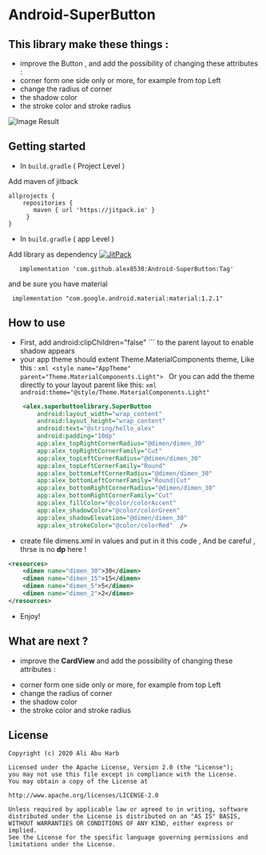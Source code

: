 # Android-SuperButton

## This library make these things : 

- improve the Button , and add the possibility of changing these attributes :
- corner form one side only or more, for example from top Left
- change the radius of corner
- the shadow color
- the stroke color and stroke radius

![Image Result](https://i.ibb.co/W21YsKS/Screenshot-2020-10-16-022754.png)
 

## Getting started
* In ``` build.gradle ``` (  Project Level  )

Add maven of jitback

 ```
allprojects { 
     repositories { 
        maven { url 'https://jitpack.io' }
      }
 }   
```
* In ``` build.gradle ``` (  app Level  )

Add library as dependency [![JitPack](https://jitpack.io/v/alex8530/Android-SuperButton.svg)](https://jitpack.io/#alex8530/Android-SuperButton/Tag)
```
   implementation 'com.github.alex8530:Android-SuperButton:Tag'
```
and be sure you have material
```
 implementation "com.google.android.material:material:1.2.1"
```
   

## How to use

* First, add   android:clipChildren="false" ``` to the parent layout to enable shadow appears 
* your app theme should extent Theme.MaterialComponents theme, Like this :  ```xml <style name="AppTheme" parent="Theme.MaterialComponents.Light"> ``` Or you can add the theme directly to your layout parent like this:   ```xml android:theme="@style/Theme.MaterialComponents.Light" ```

```xml
    <alex.superbuttonlibrary.SuperButton
        android:layout_width="wrap_content"
        android:layout_height="wrap_content"
        android:text="@string/hello_alex"
        android:padding="10dp"
        app:alex_topRightCornerRadius="@dimen/dimen_30"
        app:alex_topRightCornerFamily="Cut"
        app:alex_topLeftCornerRadius="@dimen/dimen_30"
        app:alex_topLeftCornerFamily="Round"
        app:alex_bottomLeftCornerRadius="@dimen/dimen_30"
        app:alex_bottomLeftCornerFamily="Round|Cut"
        app:alex_bottomRightCornerRadius="@dimen/dimen_30"
        app:alex_bottomRightCornerFamily="Cut"
        app:alex_fillColor="@color/colorAccent"
        app:alex_shadowColor="@color/colorGreen"
        app:alex_shadowElevation="@dimen/dimen_30"
        app:alex_strokeColor="@color/colorRed"  />
```
* create file dimens.xml in values and put in it this code , And be careful , thrse is no <b>dp</b> here !
```xml  
<resources>
    <dimen name="dimen_30">30</dimen>
    <dimen name="dimen_15">15</dimen>
    <dimen name="dimen_5">5</dimen>
    <dimen name="dimen_2">2</dimen>
</resources>
```
  * Enjoy!


## What are next ?
* improve the  <b>CardView</b> and add the possibility of changing these attributes :  
 - corner form one side only or more, for example from top Left
 - change the radius of corner
 - the shadow color
 - the stroke color and stroke radius  
  
## License

```
Copyright (c) 2020 Ali Abu Harb

Licensed under the Apache License, Version 2.0 (the "License");
you may not use this file except in compliance with the License.
You may obtain a copy of the License at

http://www.apache.org/licenses/LICENSE-2.0

Unless required by applicable law or agreed to in writing, software
distributed under the License is distributed on an "AS IS" BASIS,
WITHOUT WARRANTIES OR CONDITIONS OF ANY KIND, either express or implied.
See the License for the specific language governing permissions and
limitations under the License.
```
